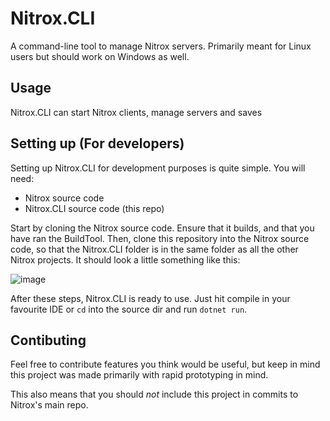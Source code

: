 # Nitrox.CLI
A command-line tool to manage Nitrox servers. Primarily meant for Linux users but should work on Windows as well. 
## Usage
Nitrox.CLI can start Nitrox clients, manage servers and saves
## Setting up (For developers)
Setting up Nitrox.CLI for development purposes is quite simple. You will need:
 - Nitrox source code
 - Nitrox.CLI source code (this repo)

Start by cloning the Nitrox source code. Ensure that it builds, and that you have ran the BuildTool.
Then, clone this repository into the Nitrox source code, so that the Nitrox.CLI folder is in the same folder as all the other Nitrox projects. 
It should look a little something like this:

![image](https://user-images.githubusercontent.com/32398752/208914199-569a5dee-14c8-4014-8bad-4fa22a2304e8.png)

After these steps, Nitrox.CLI is ready to use. Just hit compile in your favourite IDE or `cd` into the source dir and run `dotnet run`.

## Contibuting
Feel free to contribute features you think would be useful, but keep in mind this project was made primarily with rapid prototyping in mind.

This also means that you should *not* include this project in commits to Nitrox's main repo. 
